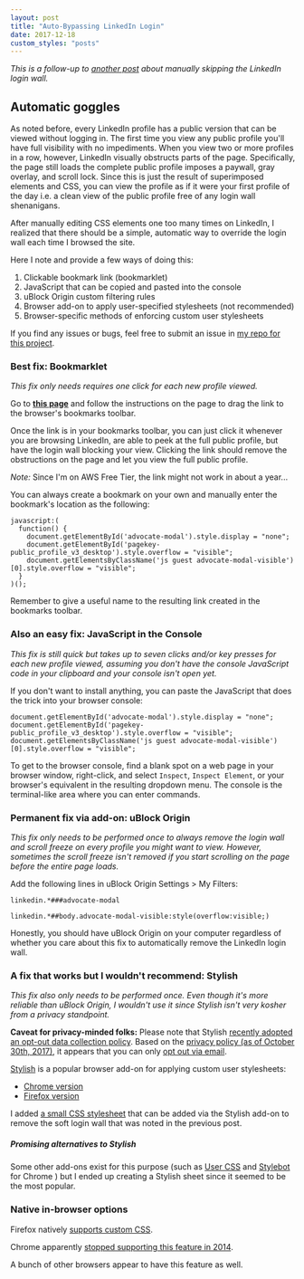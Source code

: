 ```yaml
---
layout: post
title: "Auto-Bypassing LinkedIn Login"
date: 2017-12-18
custom_styles: "posts"
---
```


*This is a follow-up to
[another post](https://geordgez.github.io/jots/2017/11/20/linkedin-login-wall)
about manually skipping the LinkedIn login wall.*

## Automatic goggles
As noted before, every LinkedIn profile has a public version that can be viewed
without logging in. The first time you view any public profile you'll have full
visibility with no impediments. When you view two or more profiles in a row,
however, LinkedIn visually obstructs parts of the page. Specifically, the page
still loads the complete public profile imposes a paywall, gray overlay, and
scroll lock. Since this is just the result of superimposed elements and CSS,
you can view the profile as if it were your first profile of the day i.e. a
clean view of the public profile free of any login wall shenanigans.

After manually editing CSS elements one too many times on LinkedIn, I realized
that there should be a simple, automatic way to override the login wall each
time I browsed the site.

Here I note and provide a few ways of doing this:
1. Clickable bookmark link (bookmarklet)
2. JavaScript that can be copied and pasted into the console
3. uBlock Origin custom filtering rules
4. Browser add-on to apply user-specified stylesheets (not recommended)
5. Browser-specific methods of enforcing custom user stylesheets

If you find any issues or bugs, feel free to submit an issue in
[my repo for this project](https://github.com/geordgez/linkedin-login-wall-css).

### Best fix: Bookmarklet
*This fix only needs requires one click for each new profile viewed.*

Go to
[**this page**](http://gdgz-skip-linkedin-login-wall.s3-website-us-east-1.amazonaws.com/)
and follow the instructions on the page to drag the link to the browser's
bookmarks toolbar.

Once the link is in your bookmarks toolbar, you can just click it whenever
you are browsing LinkedIn, are able to peek at the full public profile, but
have the login wall blocking your view. Clicking the link should remove the
obstructions on the page and let you view the full public profile.

*Note:* Since I'm on AWS Free Tier, the link might not work in about a year...

You can always create a bookmark on your own and manually enter the bookmark's
location as the following:

```
javascript:(
  function() {
    document.getElementById('advocate-modal').style.display = "none";
    document.getElementById('pagekey-public_profile_v3_desktop').style.overflow = "visible";
    document.getElementsByClassName('js guest advocate-modal-visible')[0].style.overflow = "visible";
  }
)();
```

Remember to give a useful name to the resulting link created in the
bookmarks toolbar.

### Also an easy fix: JavaScript in the Console
*This fix is still quick but takes up to seven clicks and/or key presses for
each new profile viewed, assuming you don't have the console JavaScript code in
your clipboard and your console isn't open yet.*

If you don't want to install anything, you can paste the JavaScript that does
the trick into your browser console:

```
document.getElementById('advocate-modal').style.display = "none";
document.getElementById('pagekey-public_profile_v3_desktop').style.overflow = "visible";
document.getElementsByClassName('js guest advocate-modal-visible')[0].style.overflow = "visible";
```

To get to the browser console, find a blank spot on a web page in your
browser window, right-click, and select `Inspect`, `Inspect Element`, or
your browser's equivalent in the resulting dropdown menu. The console is the
terminal-like area where you can enter commands.

### Permanent fix via add-on: uBlock Origin
*This fix only needs to be performed once to always remove the login wall and
scroll freeze on every profile you might want to view. However, sometimes the
scroll freeze isn't removed if you start scrolling on the page before the
entire page loads.*

Add the following lines in uBlock Origin Settings > My Filters:

```
linkedin.*###advocate-modal

linkedin.*##body.advocate-modal-visible:style(overflow:visible;)
```

Honestly, you should have uBlock Origin on your computer regardless of whether
you care about this fix to automatically remove the LinkedIn login wall.

### A fix that works but I wouldn't recommend: Stylish
*This fix also only needs to be performed once. Even though it's more reliable
than uBlock Origin, I wouldn't use it since Stylish isn't very kosher from
a privacy standpoint.*

**Caveat for privacy-minded folks:** Please note that Stylish
[recently adopted an opt-out data collection policy](https://forum.userstyles.org/discussion/53233/announcement-to-the-community).
Based on the
[privacy policy (as of October 30th, 2017)](https://userstyles.org/login/policy),
it appears that you can only [opt out via email](mailto:contact@userstyles.org).

[Stylish](https://userstyles.org/) is a popular browser add-on
for applying custom user stylesheets:
- [Chrome version](https://chrome.google.com/webstore/detail/stylish-custom-themes-for/fjnbnpbmkenffdnngjfgmeleoegfcffe?hl=en)
- [Firefox version](https://addons.mozilla.org/en-US/firefox/addon/stylish/)

I added
[a small CSS stylesheet](https://userstyles.org/styles/153015/remove-linkedin-login-wall)
that can be added via the Stylish add-on to remove the soft login wall that
was noted in the previous post.

##### Promising alternatives to Stylish
Some other add-ons exist for this purpose (such as
[User CSS](https://chrome.google.com/webstore/detail/user-css/okpjlejfhacmgjkmknjhadmkdbcldfcb?hl=en) and
[Stylebot](https://chrome.google.com/webstore/detail/stylebot/oiaejidbmkiecgbjeifoejpgmdaleoha?hl=en)
for Chrome
)
but I ended up creating a Stylish sheet since it seemed to be the most popular.

### Native in-browser options
Firefox natively [supports custom CSS](https://superuser.com/questions/318912/how-to-override-the-css-of-a-site-in-firefox-with-usercontent-css).

Chrome apparently
[stopped supporting this feature in 2014](https://www.itsupportguides.com/knowledge-base/computer-accessibility/how-to-use-a-custom-style-sheet-css-with-google-chrome/).

A bunch of other browsers appear to have this feature as well.
